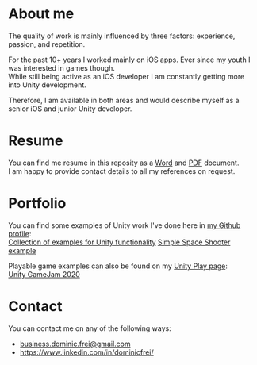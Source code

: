 # About me
The quality of work is mainly influenced by three factors: experience, passion, and repetition.

For the past 10+ years I worked mainly on iOS apps. Ever since my youth I was interested in games though.  
While still being active as an iOS developer I am constantly getting more into Unity development.

Therefore, I am available in both areas and would describe myself as a senior iOS and junior Unity developer.

# Resume
You can find me resume in this reposity as a [Word](https://github.com/DominicFrei/aboutme/blob/master/Dominic_CV_public.docx) and [PDF](https://github.com/DominicFrei/aboutme/blob/master/Dominic_CV_public.pdf) document.  
I am happy to provide contact details to all my references on request.

# Portfolio
You can find some examples of Unity work I've done here in [my Github profile](https://github.com/DominicFrei?tab=repositories):  
[Collection of examples for Unity functionality](https://github.com/DominicFrei/UnityExamples)
[Simple Space Shooter example](https://github.com/DominicFrei/Space-Shooter-Pro)

Playable game examples can also be found on my [Unity Play page](https://play.unity.com/u/dominic-frei):  
[Unity GameJam 2020](https://play.unity.com/mg/other/secrets-4)

# Contact
You can contact me on any of the following ways:
- business.dominic.frei@gmail.com
- https://www.linkedin.com/in/dominicfrei/
